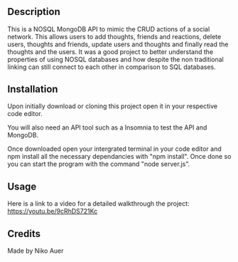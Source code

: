 # <Social-Network-API>

## Description

This is a NOSQL MongoDB API to mimic the CRUD actions of a social network. This allows users to add thoughts, friends and reactions, delete users, thoughts and friends, update users and thoughts and finally read the thoughts and the users. It was a good project to better understand the properties of using NOSQL databases and how despite the non traditional linking can still connect to each other in comparison to SQL databases. 


## Installation

Upon initially download or cloning this project open it in your respective code editor.

You will also need an API tool such as a Insomnia to test the API and MongoDB.

Once downloaded open your intergrated terminal in your code editor and npm install all the necessary dependancies with "npm install". Once done so you can start the program with the command "node server.js".

## Usage

Here is a link to a video for a detailed walkthrough the project: https://youtu.be/9cRhDS721Kc

## Credits

Made by Niko Auer 